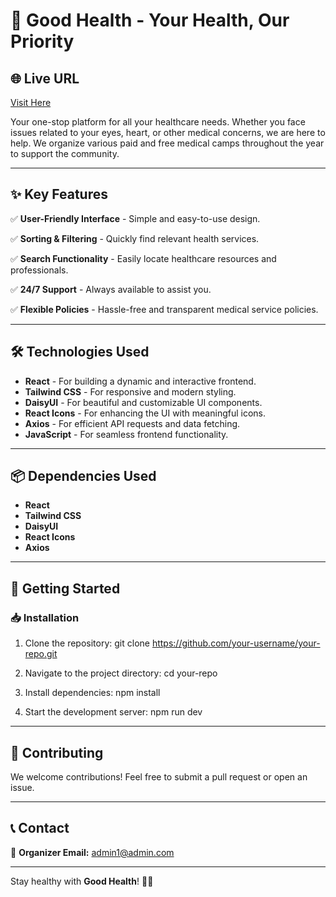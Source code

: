 # 🏥 Good Health - Your Health, Our Priority

## 🌐 Live URL
[Visit Here](https://assignment-12-e64f7.web.app)

Your one-stop platform for all your healthcare needs. Whether you face issues related to your eyes, heart, or other medical concerns, we are here to help. We organize various paid and free medical camps throughout the year to support the community.

---

## ✨ Key Features

✅ **User-Friendly Interface** - Simple and easy-to-use design.

✅ **Sorting & Filtering** - Quickly find relevant health services.

✅ **Search Functionality** - Easily locate healthcare resources and professionals.

✅ **24/7 Support** - Always available to assist you.

✅ **Flexible Policies** - Hassle-free and transparent medical service policies.

---

## 🛠️ Technologies Used

- **React** - For building a dynamic and interactive frontend.
- **Tailwind CSS** - For responsive and modern styling.
- **DaisyUI** - For beautiful and customizable UI components.
- **React Icons** - For enhancing the UI with meaningful icons.
- **Axios** - For efficient API requests and data fetching.
- **JavaScript** - For seamless frontend functionality.

---


## 📦 Dependencies Used
- **React**
- **Tailwind CSS**
- **DaisyUI**
- **React Icons**
- **Axios**

---

## 🚀 Getting Started

### 📥 Installation
1. Clone the repository:
   git clone https://github.com/your-username/your-repo.git
   
2. Navigate to the project directory:
   cd your-repo

3. Install dependencies:
   npm install

4. Start the development server:
   npm run dev
  

---


## 🤝 Contributing
We welcome contributions! Feel free to submit a pull request or open an issue.

---

## 📞 Contact
📧 **Organizer Email:** admin1@admin.com  


---

Stay healthy with **Good Health**! 💙🏥

